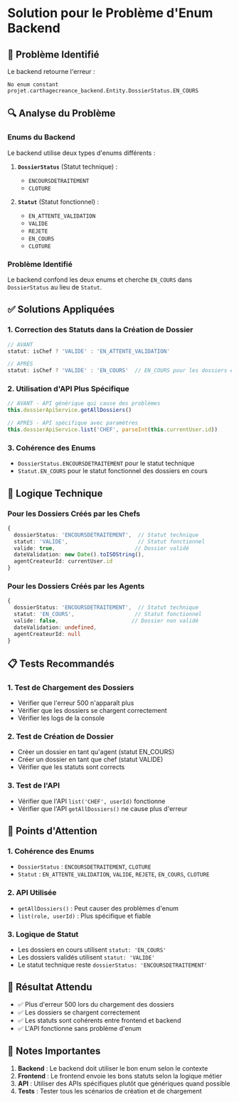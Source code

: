 # Solution pour le Problème d'Enum Backend

## 🎯 Problème Identifié

Le backend retourne l'erreur :
```
No enum constant projet.carthagecreance_backend.Entity.DossierStatus.EN_COURS
```

## 🔍 Analyse du Problème

### Enums du Backend
Le backend utilise deux types d'enums différents :

1. **`DossierStatus`** (Statut technique) :
   - `ENCOURSDETRAITEMENT`
   - `CLOTURE`

2. **`Statut`** (Statut fonctionnel) :
   - `EN_ATTENTE_VALIDATION`
   - `VALIDE`
   - `REJETE`
   - `EN_COURS`
   - `CLOTURE`

### Problème Identifié
Le backend confond les deux enums et cherche `EN_COURS` dans `DossierStatus` au lieu de `Statut`.

## ✅ Solutions Appliquées

### 1. **Correction des Statuts dans la Création de Dossier**
```typescript
// AVANT
statut: isChef ? 'VALIDE' : 'EN_ATTENTE_VALIDATION'

// APRÈS
statut: isChef ? 'VALIDE' : 'EN_COURS'  // EN_COURS pour les dossiers en cours
```

### 2. **Utilisation d'API Plus Spécifique**
```typescript
// AVANT - API générique qui cause des problèmes
this.dossierApiService.getAllDossiers()

// APRÈS - API spécifique avec paramètres
this.dossierApiService.list('CHEF', parseInt(this.currentUser.id))
```

### 3. **Cohérence des Enums**
- `DossierStatus.ENCOURSDETRAITEMENT` pour le statut technique
- `Statut.EN_COURS` pour le statut fonctionnel des dossiers en cours

## 🔧 Logique Technique

### Pour les Dossiers Créés par les Chefs
```typescript
{
  dossierStatus: 'ENCOURSDETRAITEMENT',  // Statut technique
  statut: 'VALIDE',                      // Statut fonctionnel
  valide: true,                         // Dossier validé
  dateValidation: new Date().toISOString(),
  agentCreateurId: currentUser.id
}
```

### Pour les Dossiers Créés par les Agents
```typescript
{
  dossierStatus: 'ENCOURSDETRAITEMENT',  // Statut technique
  statut: 'EN_COURS',                   // Statut fonctionnel
  valide: false,                       // Dossier non validé
  dateValidation: undefined,
  agentCreateurId: null
}
```

## 📋 Tests Recommandés

### 1. **Test de Chargement des Dossiers**
- Vérifier que l'erreur 500 n'apparaît plus
- Vérifier que les dossiers se chargent correctement
- Vérifier les logs de la console

### 2. **Test de Création de Dossier**
- Créer un dossier en tant qu'agent (statut EN_COURS)
- Créer un dossier en tant que chef (statut VALIDE)
- Vérifier que les statuts sont corrects

### 3. **Test de l'API**
- Vérifier que l'API `list('CHEF', userId)` fonctionne
- Vérifier que l'API `getAllDossiers()` ne cause plus d'erreur

## 🚨 Points d'Attention

### 1. **Cohérence des Enums**
- `DossierStatus` : `ENCOURSDETRAITEMENT`, `CLOTURE`
- `Statut` : `EN_ATTENTE_VALIDATION`, `VALIDE`, `REJETE`, `EN_COURS`, `CLOTURE`

### 2. **API Utilisée**
- `getAllDossiers()` : Peut causer des problèmes d'enum
- `list(role, userId)` : Plus spécifique et fiable

### 3. **Logique de Statut**
- Les dossiers en cours utilisent `statut: 'EN_COURS'`
- Les dossiers validés utilisent `statut: 'VALIDE'`
- Le statut technique reste `dossierStatus: 'ENCOURSDETRAITEMENT'`

## 🎉 Résultat Attendu

- ✅ Plus d'erreur 500 lors du chargement des dossiers
- ✅ Les dossiers se chargent correctement
- ✅ Les statuts sont cohérents entre frontend et backend
- ✅ L'API fonctionne sans problème d'enum

## 📝 Notes Importantes

1. **Backend** : Le backend doit utiliser le bon enum selon le contexte
2. **Frontend** : Le frontend envoie les bons statuts selon la logique métier
3. **API** : Utiliser des APIs spécifiques plutôt que génériques quand possible
4. **Tests** : Tester tous les scénarios de création et de chargement

